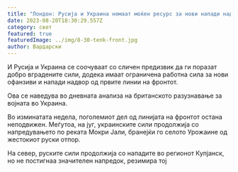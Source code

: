 ```yaml
---
title: "Лондон: Русија и Украина немаат моќен ресурс за нови напади надвор од фронтот"
date: 2023-08-20T18:30:29.557Z
category: свет
featured: true
featuredImage: ../img/8-30-tenk-front.jpg
author: Вардарски
---
```

И Русија и Украина се соочуваат со сличен предизвик да ги поразат добро вградените сили, додека имаат ограничена работна сила за нови офанзиви и напади надвор од првите линии на фронтот.

Ова се наведува во дневната анализа на британското разузнавање за војната во Украина.

Во изминатата недела, поголемиот дел од линијата на фронтот остана неподвижен. Меѓутоа, на југ, украинските сили продолжија со напредувањето по реката Мокри Јали, бранејќи го селото Урожаине од жестокиот руски отпор.

На север, руските сили продолжија со нападите во регионот Купјанск, но не постигнаа значителен напредок, резимира тој